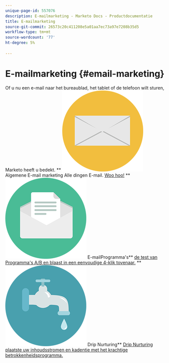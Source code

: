 ```yaml
---
unique-page-id: 557076
description: E-mailmarketing - Marketo Docs - Productdocumentatie
title: E-mailmarketing
source-git-commit: 26573c20c411208e5a01aa7ec73a97e7208b35d5
workflow-type: tm+mt
source-wordcount: '77'
ht-degree: 5%

---
```



# E-mailmarketing {#email-marketing}

Of u nu een e-mail naar het bureaublad, het tablet of de telefoon wilt sturen, Marketo heeft u bedekt.
** ![ Algemene E-mail van de Marketing 1} Algemene E-mail Marketing* ](assets/office-27.png) Algemene E-mail marketing Alle dingen E-mail. [ Woo hoo!](https://docs.marketo.com/display/DOCS/General)     ** ![ E-mailProgramma&#39;s ](assets/chat-messages-10.png) E-mailProgramma&#39;s** [ de test van Programma&#39;s A/B en blaast in een eenvoudige 4-klik tovenaar.](https://docs.marketo.com/display/DOCS/Email+Programs)     ** ![ het Nurturen van de Drip ](assets/ecology-14.png) Drip Nurturing** [ Drip Nurturing plaatste uw inhoudsstromen en kadentie met het krachtige betrokkenheidsprogramma.](https://docs.marketo.com/display/DOCS/Drip+Nurturing)
